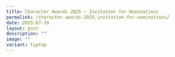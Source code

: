 ```yaml
---
title: Character Awards 2025 – Invitation for Nominations
permalink: /character-awards-2025-invitation-for-nominations/
date: 2025-07-30
layout: post
description: ""
image: ""
variant: tiptap
---
```

